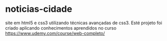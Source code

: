 # noticias-cidade
 site em html5 e css3 utilizando técnicas avançadas de css3. Esté projeto foi criado aplicando conhecimentos aprendidos no curso https://www.udemy.com/course/web-completo/

